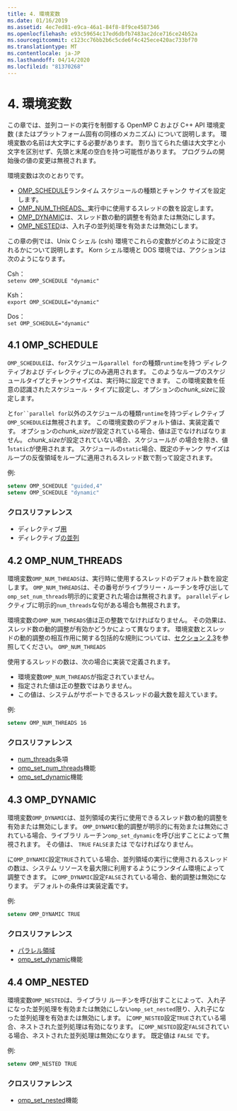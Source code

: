 ```yaml
---
title: 4. 環境変数
ms.date: 01/16/2019
ms.assetid: 4ec7ed81-e9ca-46a1-84f8-8f9ce4587346
ms.openlocfilehash: e93c59654c17ed6dbfb7483ac2dce716ce24b52a
ms.sourcegitcommit: c123cc76bb2b6c5cde6f4c425ece420ac733bf70
ms.translationtype: MT
ms.contentlocale: ja-JP
ms.lasthandoff: 04/14/2020
ms.locfileid: "81370268"
---
```

# <a name="4-environment-variables"></a>4. 環境変数

この章では、並列コードの実行を制御する OpenMP C および C++ API 環境変数 (またはプラットフォーム固有の同様のメカニズム) について説明します。  環境変数の名前は大文字にする必要があります。 割り当てられた値は大文字と小文字を区別せず、先頭と末尾の空白を持つ可能性があります。  プログラムの開始後の値の変更は無視されます。

環境変数は次のとおりです。

- [OMP_SCHEDULE](#41-omp_schedule)ランタイム スケジュールの種類とチャンク サイズを設定します。
- [OMP_NUM_THREADS、](#42-omp_num_threads)実行中に使用するスレッドの数を設定します。
- [OMP_DYNAMIC](#43-omp_dynamic)は、スレッド数の動的調整を有効または無効にします。
- [OMP_NESTED](#44-omp_nested)は、入れ子の並列処理を有効または無効にします。

この章の例では、Unix C シェル (csh) 環境でこれらの変数がどのように設定されるかについて説明します。 Korn シェル環境と DOS 環境では、アクションは次のようになります。

Csh：  
`setenv OMP_SCHEDULE "dynamic"`

Ksh：  
`export OMP_SCHEDULE="dynamic"`

Dos：  
`set OMP_SCHEDULE="dynamic"`

## <a name="41-omp_schedule"></a><a name="41-omp_schedule"></a>4.1 OMP_SCHEDULE

`OMP_SCHEDULE`は、`for`スケジュール`parallel for`の種類`runtime`を持つ ディレクティブおよび ディレクティブにのみ適用されます。 このようなループのスケジュールタイプとチャンクサイズは、実行時に設定できます。 この環境変数を任意の認識されたスケジュール・タイプに設定し、オプションの*chunk_size*に設定します。

と`for``parallel for`以外のスケジュールの種類`runtime`を持つディレクティブ`OMP_SCHEDULE`は無視されます。 この環境変数のデフォルト値は、実装定義です。 オプションの*chunk_size*が設定されている場合、値は正でなければなりません。 *chunk_size*が設定されていない場合、スケジュールが の場合を除き、値 1`static`が使用されます。 スケジュールの`static`場合、既定のチャンク サイズはループの反復領域をループに適用されるスレッド数で割って設定されます。

例:

```csh
setenv OMP_SCHEDULE "guided,4"
setenv OMP_SCHEDULE "dynamic"
```

### <a name="cross-references"></a>クロスリファレンス

- ディレクティブ[用](2-directives.md#241-for-construct)
- ディレクティブ[の並列](2-directives.md#251-parallel-for-construct)

## <a name="42-omp_num_threads"></a><a name="42-omp_num_threads"></a>4.2 OMP_NUM_THREADS

環境変数`OMP_NUM_THREADS`は、実行時に使用するスレッドのデフォルト数を設定します。 `OMP_NUM_THREADS`は、その番号がライブラリー・ルーチンを呼び出して`omp_set_num_threads`明示的に変更された場合は無視されます。 `parallel`ディレクティブに明示的`num_threads`な句がある場合も無視されます。

環境変数の`OMP_NUM_THREADS`値は正の整数でなければなりません。 その効果は、スレッド数の動的調整が有効かどうかによって異なります。 環境変数とスレッドの動的調整の相互作用に関する包括的な規則については、[セクション 2.3](2-directives.md#23-parallel-construct)を参照してください。 `OMP_NUM_THREADS`

使用するスレッドの数は、次の場合に実装で定義されます。

- 環境変数`OMP_NUM_THREADS`が指定されていません。
- 指定された値は正の整数ではありません。
- この値は、システムがサポートできるスレッドの最大数を超えています。

例:

```csh
setenv OMP_NUM_THREADS 16
```

### <a name="cross-references"></a>クロスリファレンス

- [num_threads](2-directives.md#23-parallel-construct)条項
- [omp_set_num_threads](3-run-time-library-functions.md#311-omp_set_num_threads-function)機能
- [omp_set_dynamic](3-run-time-library-functions.md#317-omp_set_dynamic-function)機能

## <a name="43-omp_dynamic"></a><a name="43-omp_dynamic"></a>4.3 OMP_DYNAMIC

環境変数`OMP_DYNAMIC`は、並列領域の実行に使用できるスレッド数の動的調整を有効または無効にします。 `OMP_DYNAMIC`動的調整が明示的に有効または無効にされている場合、ライブラリ ルーチン`omp_set_dynamic`を呼び出すことによって無視されます。 その値は、 `TRUE` `FALSE`または でなければなりません。

に`OMP_DYNAMIC`設定`TRUE`されている場合、並列領域の実行に使用されるスレッドの数は、システム リソースを最大限に利用するようにランタイム環境によって調整できます。  に`OMP_DYNAMIC`設定`FALSE`されている場合、動的調整は無効になります。 デフォルトの条件は実装定義です。

例:

```csh
setenv OMP_DYNAMIC TRUE
```

### <a name="cross-references"></a>クロスリファレンス

- [パラレル領域](2-directives.md#23-parallel-construct)
- [omp_set_dynamic](3-run-time-library-functions.md#317-omp_set_dynamic-function)機能

## <a name="44-omp_nested"></a><a name="44-omp_nested"></a>4.4 OMP_NESTED

環境変数`OMP_NESTED`は、ライブラリ ルーチンを呼び出すことによって、入れ子になった並列処理を有効または無効にしない`omp_set_nested`限り、入れ子になった並列処理を有効または無効にします。 に`OMP_NESTED`設定`TRUE`されている場合、ネストされた並列処理は有効になります。 に`OMP_NESTED`設定`FALSE`されている場合、ネストされた並列処理は無効になります。 既定値は `FALSE` です。

例:

```csh
setenv OMP_NESTED TRUE
```

### <a name="cross-reference"></a>クロスリファレンス

- [omp_set_nested](3-run-time-library-functions.md#319-omp_set_nested-function)機能
